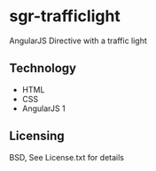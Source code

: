 # sgr-trafficlight
AngularJS Directive with a traffic light

Technology
----------

* HTML
* CSS
* AngularJS 1

Licensing
---------

BSD, See License.txt for details
